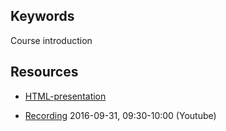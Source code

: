 ## Keywords
Course introduction

## Resources
- [HTML-presentation](https://rawgit.com/1dv525/syllabus/master/lectures/intro/index.html#/)

- [Recording](https://youtu.be/SzXbOGxc70M) 2016-09-31, 09:30-10:00 (Youtube)
